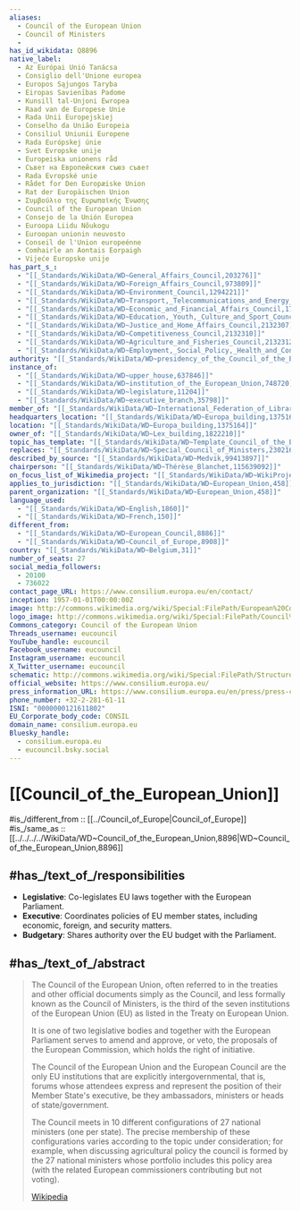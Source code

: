 ```yaml
---
aliases:
  - Council of the European Union
  - Council of Ministers
  - 
has_id_wikidata: Q8896
native_label:
  - Az Európai Unió Tanácsa
  - Consiglio dell'Unione europea
  - Europos Sąjungos Taryba
  - Eiropas Savienības Padome
  - Kunsill tal-Unjoni Ewropea
  - Raad van de Europese Unie
  - Rada Unii Europejskiej
  - Conselho da União Europeia
  - Consiliul Uniunii Europene
  - Rada Európskej únie
  - Svet Evropske unije
  - Europeiska unionens råd
  - Съвет на Европейския съюз съвет
  - Rada Evropské unie
  - Rådet for Den Europæiske Union
  - Rat der Europäischen Union
  - Συμβούλιο της Ευρωπαϊκής Ένωσης
  - Council of the European Union
  - Consejo de la Unión Europea
  - Euroopa Liidu Nõukogu
  - Euroopan unionin neuvosto
  - Conseil de l'Union europeénne
  - Comhairle an Aontais Eorpaigh
  - Vijeće Europske unije
has_part_s_:
  - "[[_Standards/WikiData/WD~General_Affairs_Council,203276]]"
  - "[[_Standards/WikiData/WD~Foreign_Affairs_Council,973809]]"
  - "[[_Standards/WikiData/WD~Environment_Council,1294221]]"
  - "[[_Standards/WikiData/WD~Transport,_Telecommunications_and_Energy_Council,1712941]]"
  - "[[_Standards/WikiData/WD~Economic_and_Financial_Affairs_Council,1753920]]"
  - "[[_Standards/WikiData/WD~Education,_Youth,_Culture_and_Sport_Council,1766825]]"
  - "[[_Standards/WikiData/WD~Justice_and_Home_Affairs_Council,2132307]]"
  - "[[_Standards/WikiData/WD~Competitiveness_Council,2132310]]"
  - "[[_Standards/WikiData/WD~Agriculture_and_Fisheries_Council,2132312]]"
  - "[[_Standards/WikiData/WD~Employment,_Social_Policy,_Health_and_Consumer_Affairs_Council,10658660]]"
authority: "[[_Standards/WikiData/WD~presidency_of_the_Council_of_the_European_Union,308905]]"
instance_of:
  - "[[_Standards/WikiData/WD~upper_house,637846]]"
  - "[[_Standards/WikiData/WD~institution_of_the_European_Union,748720]]"
  - "[[_Standards/WikiData/WD~legislature,11204]]"
  - "[[_Standards/WikiData/WD~executive_branch,35798]]"
member_of: "[[_Standards/WikiData/WD~International_Federation_of_Library_Associations_and_Institutions,1334284]]"
headquarters_location: "[[_Standards/WikiData/WD~Europa_building,1375164]]"
location: "[[_Standards/WikiData/WD~Europa_building,1375164]]"
owner_of: "[[_Standards/WikiData/WD~Lex_building,1822210]]"
topic_has_template: "[[_Standards/WikiData/WD~Template_Council_of_the_European_Union,7658183]]"
replaces: "[[_Standards/WikiData/WD~Special_Council_of_Ministers,23021661]]"
described_by_source: "[[_Standards/WikiData/WD~Medvik,99413897]]"
chairperson: "[[_Standards/WikiData/WD~Thérèse_Blanchet,115639092]]"
on_focus_list_of_Wikimedia_project: "[[_Standards/WikiData/WD~WikiProject_Health_Data_Space,124300121]]"
applies_to_jurisdiction: "[[_Standards/WikiData/WD~European_Union,458]]"
parent_organization: "[[_Standards/WikiData/WD~European_Union,458]]"
language_used:
  - "[[_Standards/WikiData/WD~English,1860]]"
  - "[[_Standards/WikiData/WD~French,150]]"
different_from:
  - "[[_Standards/WikiData/WD~European_Council,8886]]"
  - "[[_Standards/WikiData/WD~Council_of_Europe,8908]]"
country: "[[_Standards/WikiData/WD~Belgium,31]]"
number_of_seats: 27
social_media_followers:
  - 20100
  - 736022
contact_page_URL: https://www.consilium.europa.eu/en/contact/
inception: 1957-01-01T00:00:00Z
image: http://commons.wikimedia.org/wiki/Special:FilePath/European%20Council%20%2838185339475%29.jpg
logo_image: http://commons.wikimedia.org/wiki/Special:FilePath/Council%20of%20the%20EU%20and%20European%20Council.svg
Commons_category: Council of the European Union
Threads_username: eucouncil
YouTube_handle: eucouncil
Facebook_username: eucouncil
Instagram_username: eucouncil
X_Twitter_username: eucouncil
schematic: http://commons.wikimedia.org/wiki/Special:FilePath/Structure%20-%20Council%20of%20the%20European%20Union%20%282020%29.png
official_website: https://www.consilium.europa.eu/
press_information_URL: https://www.consilium.europa.eu/en/press/press-contacts/
phone_number: +32-2-281-61-11
ISNI: "0000000121611802"
EU_Corporate_body_code: CONSIL
domain_name: consilium.europa.eu
Bluesky_handle:
  - consilium.europa.eu
  - eucouncil.bsky.social
---
```


# [[Council_of_the_European_Union]] 

#is_/different_from :: [[../Council_of_Europe|Council_of_Europe]] 
#is_/same_as :: [[../../../../WikiData/WD~Council_of_the_European_Union,8896|WD~Council_of_the_European_Union,8896]] 

## #has_/text_of_/responsibilities 

- **Legislative**: Co-legislates EU laws together with the European Parliament.
- **Executive**: Coordinates policies of EU member states, including economic, foreign, and security matters.
- **Budgetary**: Shares authority over the EU budget with the Parliament.

## #has_/text_of_/abstract 

> The Council of the European Union, 
> often referred to in the treaties and other official documents simply as the Council, 
> and less formally known as the Council of Ministers, 
> is the third of the seven institutions of the European Union (EU) 
> as listed in the Treaty on European Union. 
> 
> It is one of two legislative bodies and together with the European Parliament 
> serves to amend and approve, or veto, the proposals of the European Commission, 
> which holds the right of initiative.
>
> The Council of the European Union and the European Council are the only EU institutions that are explicitly intergovernmental, that is, forums whose attendees express and represent the position of their Member State's executive, be they ambassadors, ministers or heads of state/government.
>
> The Council meets in 10 different configurations of 27 national ministers (one per state). The precise membership of these configurations varies according to the topic under consideration; for example, when discussing agricultural policy the council is formed by the 27 national ministers whose portfolio includes this policy area (with the related European commissioners contributing but not voting).
>
> [Wikipedia](https://en.wikipedia.org/wiki/Council%20of%20the%20European%20Union) 

